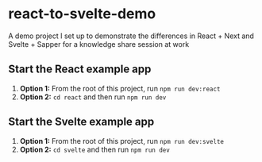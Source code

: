 # react-to-svelte-demo

A demo project I set up to demonstrate the differences in React + Next and Svelte + Sapper for a knowledge share session at work

## Start the React example app

1. **Option 1:** From the root of this project, run `npm run dev:react`
1. **Option 2:** `cd react` and then run `npm run dev`

## Start the Svelte example app

1. **Option 1:** From the root of this project, run `npm run dev:svelte`
1. **Option 2:** `cd svelte` and then run `npm run dev`
